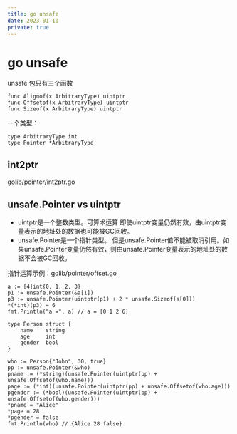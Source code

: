 ```yaml
---
title: go unsafe
date: 2023-01-10
private: true
---
```

# go unsafe
unsafe 包只有三个函数

    func Alignof(x ArbitraryType) uintptr
    func Offsetof(x ArbitraryType) uintptr
    func Sizeof(x ArbitraryType) uintptr

一个类型：

    type ArbitraryType int
    type Pointer *ArbitraryType

## int2ptr
golib/pointer/int2ptr.go

## unsafe.Pointer vs uintptr
- uintptr是一个整数类型。可算术运算
即使uintptr变量仍然有效，由uintptr变量表示的地址处的数据也可能被GC回收。
- unsafe.Pointer是一个指针类型。
但是unsafe.Pointer值不能被取消引用。如果unsafe.Pointer变量仍然有效，则由unsafe.Pointer变量表示的地址处的数据不会被GC回收。

指针运算示例：golib/pointer/offset.go

    a := [4]int{0, 1, 2, 3}
    p1 := unsafe.Pointer(&a[1])
    p3 := unsafe.Pointer(uintptr(p1) + 2 * unsafe.Sizeof(a[0]))
    *(*int)(p3) = 6
    fmt.Println("a =", a) // a = [0 1 2 6]

    type Person struct {
        name    string
        age     int
        gender  bool
    }

    who := Person{"John", 30, true}
    pp := unsafe.Pointer(&who)
    pname := (*string)(unsafe.Pointer(uintptr(pp) + unsafe.Offsetof(who.name)))
    page := (*int)(unsafe.Pointer(uintptr(pp) + unsafe.Offsetof(who.age)))
    pgender := (*bool)(unsafe.Pointer(uintptr(pp) + unsafe.Offsetof(who.gender)))
    *pname = "Alice"
    *page = 28
    *pgender = false
    fmt.Println(who) // {Alice 28 false}

